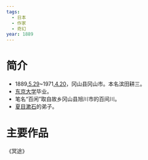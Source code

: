```yaml
---
tags:
  - 日本
  - 作家
  - 奇幻
year: 1889
---
```

# 简介

- 1889[.5.29](2024-05-29.md)~1971[.4.20](2024-04-20.md)，冈山县冈山市。本名滨田耕三。
- [东京大学](东京大学.md)毕业。
- 笔名“百闲”取自故乡冈山县旭川市的百间川。
- [夏目漱石](夏目漱石.md)的弟子。
# 主要作品

《冥途》